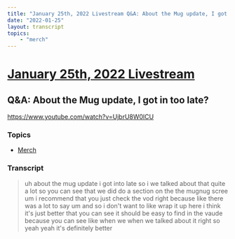 ```yaml
---
title: "January 25th, 2022 Livestream Q&A: About the Mug update, I got in too late?"
date: "2022-01-25"
layout: transcript
topics:
    - "merch"
---
```

# [January 25th, 2022 Livestream](../2022-01-25.md)
## Q&A: About the Mug update, I got in too late?
https://www.youtube.com/watch?v=UjbrU8W0lCU

### Topics
* [Merch](../topics/merch.md)

### Transcript

> uh about the mug update i got into late so i we talked about that quite a lot so you can see that we did do a section on the the mugnug scree um i recommend that you just check the vod right because like there was a lot to say um and so i don't want to like wrap it up here i think it's just better that you can see it should be easy to find in the vaude because you can see like when we when we talked about it right so yeah yeah it's definitely better
